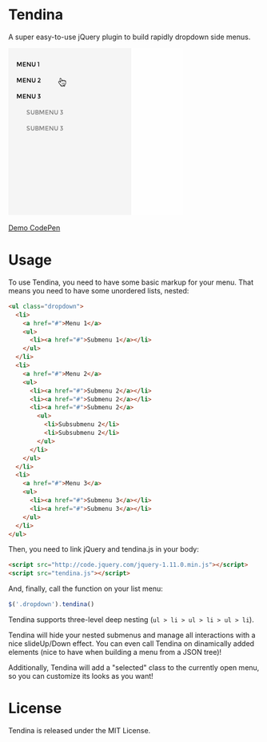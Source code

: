 Tendina
=======

A super easy-to-use jQuery plugin to build rapidly dropdown side menus.

![Tendina reveals!](/demo/tendina.gif "Tendina reveals")

[Demo CodePen](http://codepen.io/iprignano/full/tjoua)

Usage
===

To use Tendina, you need to have some basic markup for your menu. That means you need to have some unordered lists, nested:

```html
<ul class="dropdown">
  <li>
    <a href="#">Menu 1</a>
    <ul>
      <li><a href="#">Submenu 1</a></li>
    </ul>
  </li>
  <li>
    <a href="#">Menu 2</a>
    <ul>
      <li><a href="#">Submenu 2</a></li>
      <li><a href="#">Submenu 2</a></li>
      <li><a href="#">Submenu 2</a>
        <ul>
          <li>Subsubmenu 2</li>
          <li>Subsubmenu 2</li>
        </ul>
      </li>
    </ul>
  </li>
  <li>
    <a href="#">Menu 3</a>
    <ul>
      <li><a href="#">Submenu 3</a></li>
      <li><a href="#">Submenu 3</a></li>
    </ul>
  </li>
</ul>
```
Then, you need to link jQuery and tendina.js in your body:

```html
<script src="http://code.jquery.com/jquery-1.11.0.min.js"></script>
<script src="tendina.js"></script>
```

And, finally, call the function on your list menu:

```javascript
$('.dropdown').tendina()
```

Tendina supports three-level deep nesting (`ul > li > ul > li > ul > li`).

Tendina will hide your nested submenus and manage all interactions with a nice slideUp/Down effect. You can even call Tendina on dinamically added elements (nice to have when building a menu from a JSON tree)!

Additionally, Tendina will add a "selected" class to the currently open menu, so you can customize its looks as you want!

License
===

Tendina is released under the MIT License.